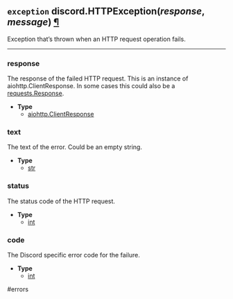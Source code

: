 ## `exception` discord.**HTTPException**(_response_, _message_) [¶](https://discordpy.readthedocs.io/en/v1.7.3/api.html#discord.HTTPException)

Exception that’s thrown when an HTTP request operation fails.

***

### **response**

The response of the failed HTTP request. This is an instance of aiohttp.ClientResponse. In some cases this could also be a [requests.Response](http://docs.python-requests.org/en/latest/api/#requests.Response).

- **Type**
	-  [aiohttp.ClientResponse](https://docs.aiohttp.org/en/stable/client_reference.html#aiohttp.ClientResponse)

### **text**

The text of the error. Could be an empty string.

- **Type**
	- [str](https://docs.python.org/3/library/stdtypes.html#str)

### **status**

The status code of the HTTP request.

- **Type**
	- [int](https://docs.python.org/3/library/functions.html#int)

### **code**

The Discord specific error code for the failure.

- **Type**
	- [int](https://docs.python.org/3/library/functions.html#int)


#errors 